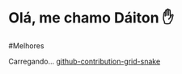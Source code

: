 # Olá, me chamo Dáiton ✋

#Melhores

Carregando...
[github-contribution-grid-snake](https://github.com/daitoncheis/daitoncheis/assets/29989317/7ff8a61e-336a-45e6-b62d-e8dfd63d60a9)

